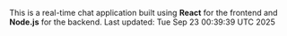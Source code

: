 This is a real-time chat application built using **React** for the frontend and **Node.js** for the backend.
Last updated: Tue Sep 23 00:39:39 UTC 2025
